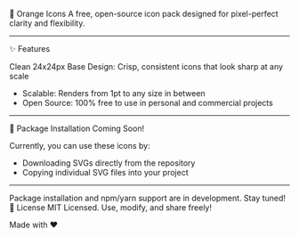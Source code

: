 🍊 Orange Icons 
A free, open-source icon pack designed for pixel-perfect clarity and flexibility.

-----------------------------------------------------------

✨ Features

Clean 24x24px Base Design: Crisp, consistent icons that look sharp at any scale

- Scalable: Renders from 1pt to any size in between
- Open Source: 100% free to use in personal and commercial projects

-----------------------------------------------------------

📢 Package Installation Coming Soon!

Currently, you can use these icons by:

- Downloading SVGs directly from the repository
- Copying individual SVG files into your project

 -----------------------------------------------------------

Package installation and npm/yarn support are in development. Stay tuned! 🚧
License
MIT Licensed. Use, modify, and share freely!

Made with ❤️
